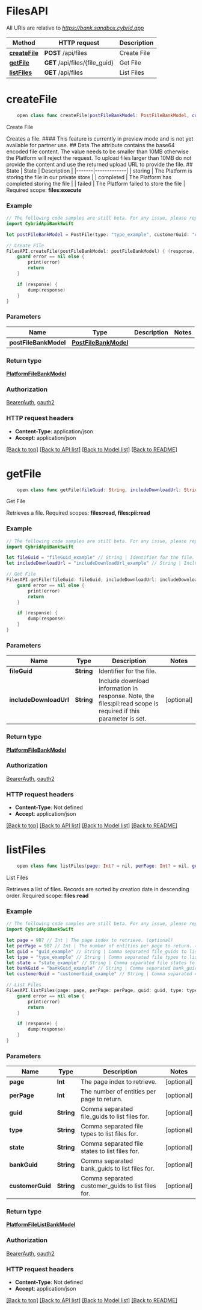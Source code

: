 # FilesAPI

All URIs are relative to *https://bank.sandbox.cybrid.app*

Method | HTTP request | Description
------------- | ------------- | -------------
[**createFile**](FilesAPI.md#createfile) | **POST** /api/files | Create File
[**getFile**](FilesAPI.md#getfile) | **GET** /api/files/{file_guid} | Get File
[**listFiles**](FilesAPI.md#listfiles) | **GET** /api/files | List Files


# **createFile**
```swift
    open class func createFile(postFileBankModel: PostFileBankModel, completion: @escaping (_ data: PlatformFileBankModel?, _ error: Error?) -> Void)
```

Create File

Creates a file.  #### This feature is currently in preview mode and is not yet available for partner use.  ## Data  The attribute contains the base64 encoded file content. The value needs to be smaller than 10MB otherwise the Platform will reject the request. To upload files larger than 10MB do not provide the content and use the returned upload URL to provide the file.  ## State  | State | Description | |-------|-------------| | storing | The Platform is storing the file in our private store | | completed | The Platform has completed storing the file | | failed | The Platform failed to store the file |    Required scope: **files:execute**

### Example
```swift
// The following code samples are still beta. For any issue, please report via http://github.com/OpenAPITools/openapi-generator/issues/new
import CybridApiBankSwift

let postFileBankModel = PostFile(type: "type_example", customerGuid: "customerGuid_example", filename: "filename_example", contentType: "contentType_example", data: "data_example") // PostFileBankModel | 

// Create File
FilesAPI.createFile(postFileBankModel: postFileBankModel) { (response, error) in
    guard error == nil else {
        print(error)
        return
    }

    if (response) {
        dump(response)
    }
}
```

### Parameters

Name | Type | Description  | Notes
------------- | ------------- | ------------- | -------------
 **postFileBankModel** | [**PostFileBankModel**](PostFileBankModel.md) |  | 

### Return type

[**PlatformFileBankModel**](PlatformFileBankModel.md)

### Authorization

[BearerAuth](../README.md#BearerAuth), [oauth2](../README.md#oauth2)

### HTTP request headers

 - **Content-Type**: application/json
 - **Accept**: application/json

[[Back to top]](#) [[Back to API list]](../README.md#documentation-for-api-endpoints) [[Back to Model list]](../README.md#documentation-for-models) [[Back to README]](../README.md)

# **getFile**
```swift
    open class func getFile(fileGuid: String, includeDownloadUrl: String? = nil, completion: @escaping (_ data: PlatformFileBankModel?, _ error: Error?) -> Void)
```

Get File

Retrieves a file.  Required scopes: **files:read,  files:pii:read**

### Example
```swift
// The following code samples are still beta. For any issue, please report via http://github.com/OpenAPITools/openapi-generator/issues/new
import CybridApiBankSwift

let fileGuid = "fileGuid_example" // String | Identifier for the file.
let includeDownloadUrl = "includeDownloadUrl_example" // String | Include download information in response. Note, the files:pii:read scope is required if this parameter is set. (optional)

// Get File
FilesAPI.getFile(fileGuid: fileGuid, includeDownloadUrl: includeDownloadUrl) { (response, error) in
    guard error == nil else {
        print(error)
        return
    }

    if (response) {
        dump(response)
    }
}
```

### Parameters

Name | Type | Description  | Notes
------------- | ------------- | ------------- | -------------
 **fileGuid** | **String** | Identifier for the file. | 
 **includeDownloadUrl** | **String** | Include download information in response. Note, the files:pii:read scope is required if this parameter is set. | [optional] 

### Return type

[**PlatformFileBankModel**](PlatformFileBankModel.md)

### Authorization

[BearerAuth](../README.md#BearerAuth), [oauth2](../README.md#oauth2)

### HTTP request headers

 - **Content-Type**: Not defined
 - **Accept**: application/json

[[Back to top]](#) [[Back to API list]](../README.md#documentation-for-api-endpoints) [[Back to Model list]](../README.md#documentation-for-models) [[Back to README]](../README.md)

# **listFiles**
```swift
    open class func listFiles(page: Int? = nil, perPage: Int? = nil, guid: String? = nil, type: String? = nil, state: String? = nil, bankGuid: String? = nil, customerGuid: String? = nil, completion: @escaping (_ data: PlatformFileListBankModel?, _ error: Error?) -> Void)
```

List Files

Retrieves a list of files. Records are sorted by creation date in descending order.  Required scope: **files:read**

### Example
```swift
// The following code samples are still beta. For any issue, please report via http://github.com/OpenAPITools/openapi-generator/issues/new
import CybridApiBankSwift

let page = 987 // Int | The page index to retrieve. (optional)
let perPage = 987 // Int | The number of entities per page to return. (optional)
let guid = "guid_example" // String | Comma separated file_guids to list files for. (optional)
let type = "type_example" // String | Comma separated file types to list files for. (optional)
let state = "state_example" // String | Comma separated file states to list files for. (optional)
let bankGuid = "bankGuid_example" // String | Comma separated bank_guids to list files for. (optional)
let customerGuid = "customerGuid_example" // String | Comma separated customer_guids to list files for. (optional)

// List Files
FilesAPI.listFiles(page: page, perPage: perPage, guid: guid, type: type, state: state, bankGuid: bankGuid, customerGuid: customerGuid) { (response, error) in
    guard error == nil else {
        print(error)
        return
    }

    if (response) {
        dump(response)
    }
}
```

### Parameters

Name | Type | Description  | Notes
------------- | ------------- | ------------- | -------------
 **page** | **Int** | The page index to retrieve. | [optional] 
 **perPage** | **Int** | The number of entities per page to return. | [optional] 
 **guid** | **String** | Comma separated file_guids to list files for. | [optional] 
 **type** | **String** | Comma separated file types to list files for. | [optional] 
 **state** | **String** | Comma separated file states to list files for. | [optional] 
 **bankGuid** | **String** | Comma separated bank_guids to list files for. | [optional] 
 **customerGuid** | **String** | Comma separated customer_guids to list files for. | [optional] 

### Return type

[**PlatformFileListBankModel**](PlatformFileListBankModel.md)

### Authorization

[BearerAuth](../README.md#BearerAuth), [oauth2](../README.md#oauth2)

### HTTP request headers

 - **Content-Type**: Not defined
 - **Accept**: application/json

[[Back to top]](#) [[Back to API list]](../README.md#documentation-for-api-endpoints) [[Back to Model list]](../README.md#documentation-for-models) [[Back to README]](../README.md)

